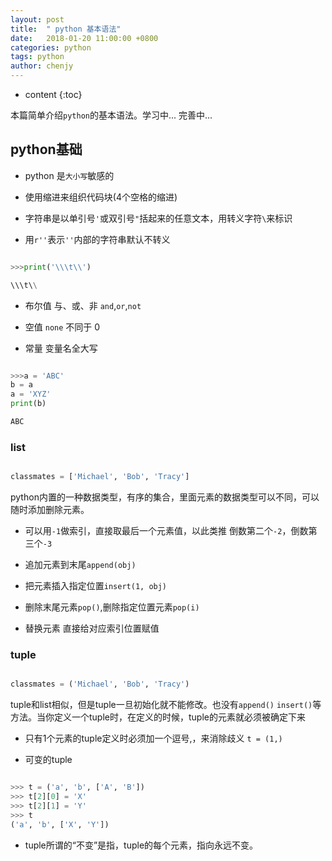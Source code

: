 ```yaml
---
layout: post
title:  " python 基本语法"
date:   2018-01-20 11:00:00 +0800
categories: python 
tags: python 
author: chenjy
---
```




* content
{:toc}

本篇简单介绍`python`的基本语法。学习中... 完善中...





## python基础

* python 是`大小写`敏感的

* 使用缩进来组织代码块(4个空格的缩进)

* 字符串是以单引号`'`或双引号`"`括起来的任意文本，用转义字符`\`来标识

* 用`r''`表示`''`内部的字符串默认不转义

```python

>>>print('\\\t\\')

\\\t\\

```

* 布尔值 与、或、非 `and`,`or`,`not`

* 空值 `none` 不同于 0 

* 常量 变量名全大写

```python

>>>a = 'ABC'
b = a
a = 'XYZ'
print(b)

ABC
```
### list

```python

classmates = ['Michael', 'Bob', 'Tracy']

```

python内置的一种数据类型，有序的集合，里面元素的数据类型可以不同，可以随时添加删除元素。

* 可以用`-1`做索引，直接取最后一个元素值，以此类推 倒数第二个`-2`，倒数第三个`-3`

* 追加元素到末尾`append(obj)`

* 把元素插入指定位置`insert(1, obj)`

* 删除末尾元素`pop()`,删除指定位置元素`pop(i)`

* 替换元素 直接给对应索引位置赋值

### tuple

```python

classmates = ('Michael', 'Bob', 'Tracy')

```

tuple和list相似，但是tuple一旦初始化就不能修改。也没有`append()` `insert()`等方法。当你定义一个tuple时，在定义的时候，tuple的元素就必须被确定下来

* 只有1个元素的tuple定义时必须加一个逗号,，来消除歧义 `t = (1,)`

* 可变的tuple

```python

>>> t = ('a', 'b', ['A', 'B'])
>>> t[2][0] = 'X'
>>> t[2][1] = 'Y'
>>> t
('a', 'b', ['X', 'Y'])

```

* tuple所谓的“不变”是指，tuple的每个元素，指向永远不变。

